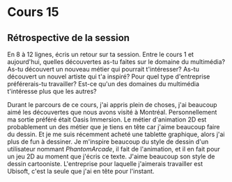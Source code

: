 # Cours 15
## Rétrospective de la session

En 8 à 12 lignes, écris un retour sur ta session. Entre le cours 1 et aujourd'hui, quelles découvertes as-tu faites sur le domaine du multimédia? As-tu découvert un nouveau métier qui pourrait t'intéresser? As-tu découvert un nouvel artiste qui t'a inspiré? Pour quel type d'entreprise préférerais-tu travailler? Est-ce qu'un des domaines du multimédia t'intéresse plus que les autres? 

Durant le parcours de ce cours, j'ai appris plein de choses, j'ai beaucoup aimé les découvertes que nous avons visité à Montréal. Personnellement ma sortie préféré était Oasis Immersion. Le métier d'animation 2D est probablement un des métier que je tiens en tête car j'aime beaucoup faire du dessin. Et je me suis récemment acheté une tablette graphique, alors j'ai plus de fun à dessiner. Je m'inspire beaucoup du style de dessin d'un utilisateur nommant *PhantomArcade*, il fait de l'animation, et il en fait pour un jeu 2D au moment que j'écris ce texte. J'aime beaucoup son style de dessin cartooniste. L'entreprise pour laquelle j'aimerais travailler est Ubisoft, c'est la seule que j'ai en tête pour l'instant. 
